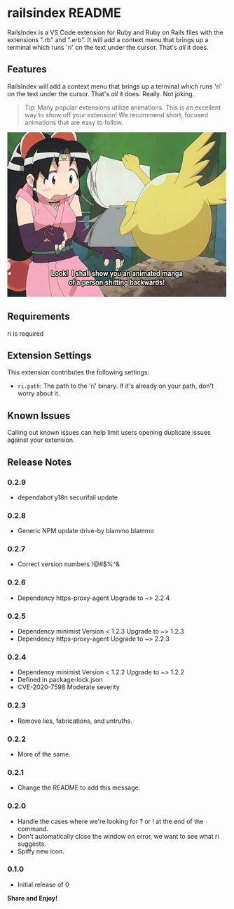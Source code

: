 # railsindex README

RailsIndex is a VS Code extension for Ruby and Ruby on Rails files with the extensions ".rb" and ".erb".  It will add a context menu that brings up a terminal which runs 'ri' on the text under the cursor.  That's _all_ it does.

## Features

RailsIndex will add a context menu that brings up a terminal which runs 'ri' on the text under the cursor.  That's _all_ it does.  Really.  Not joking.

> Tip: Many popular extensions utilize animations. This is an excellent way to show off your extension! We recommend short, focused animations that are easy to follow.

![Short Animation](images/shinobu.gif)

## Requirements

ri is required

## Extension Settings

This extension contributes the following settings:

* `ri.path`: The path to the 'ri' binary.  If it's already on your path, don't worry about it.

## Known Issues

Calling out known issues can help limit users opening duplicate issues against your extension.

## Release Notes

### 0.2.9

* dependabot y18n securifail update

### 0.2.8

* Generic NPM update drive-by blammo blammo

### 0.2.7

* Correct version numbers !@#$%^&

### 0.2.6

* Dependency https-proxy-agent	Upgrade to ~> 2.2.4

### 0.2.5

* Dependency minimist 	Version < 1.2.3 	Upgrade to ~> 1.2.3
* Dependency https-proxy-agent	Upgrade to ~> 2.2.3

### 0.2.4

* Dependency minimist 	Version < 1.2.2 	Upgrade to ~> 1.2.2
* Defined in package-lock.json
* CVE-2020-7598 Moderate severity

### 0.2.3

* Remove lies, fabrications, and untruths.

### 0.2.2

* More of the same.

### 0.2.1

* Change the README to add this message.

### 0.2.0

* Handle the cases where we're looking for ? or ! at the end of the command.
* Don't automatically close the window on error, we want to see what ri suggests.
* Spiffy new icon.

### 0.1.0

* Initial release of 0

**Share and Enjoy!**
